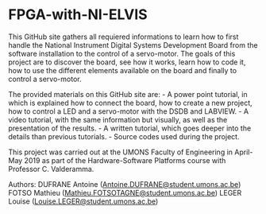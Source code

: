# FPGA-with-NI-ELVIS

This GitHub site gathers all requiered informations to learn how to first handle the National Instrument Digital Systems Development Board from the software installation to the control of a servo-motor. The goals of this project are to discover the board, see how it works, learn how to code it, how to use the different elements available on the board and finally to control a servo-motor. 

The provided materials on this GitHub site are:
     - A power point tutorial, in which is explained how to connect the board, how to create a new project, how to control a LED and a servo-motor with the DSDB and LABVIEW.
     - A video tutorial, with the same information but visually, as well as the presentation of the results.
     - A written tutorial, which goes deeper into the details than previous tutorials.
     - Source codes used during the project. 

This project was carried out at the UMONS Faculty of Engineering in April-May 2019 as part of the Hardware-Software Platforms course with Professor C. Valderamma.

Authors: DUFRANE Antoine (Antoine.DUFRANE@student.umons.ac.be)
         FOTSO Mathieu (Mathieu.FOTSOTAGNE@student.umons.ac.be) 
         LEGER Louise (Louise.LEGER@student.umons.ac.be)
